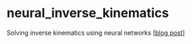 # neural_inverse_kinematics
Solving inverse kinematics using neural networks
[[blog post](https://medium.com/@yanfengliux/on-writing-custom-loss-functions-in-keras-e04290dd7a96)]

